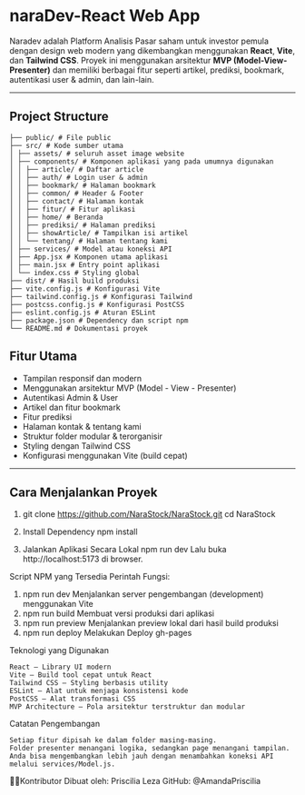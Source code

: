 # naraDev-React Web App
Naradev adalah Platform Analisis Pasar saham untuk investor pemula dengan design web modern yang dikembangkan menggunakan **React**, **Vite**, dan **Tailwind CSS**. Proyek ini menggunakan arsitektur **MVP (Model-View-Presenter)** dan memiliki berbagai fitur seperti artikel, prediksi, bookmark, autentikasi user & admin, dan lain-lain.

---

## Project Structure
```
├── public/ # File public
├── src/ # Kode sumber utama
│ ├── assets/ # seluruh asset image website
│ ├── components/ # Komponen aplikasi yang pada umumnya digunakan
│ │ ├── article/ # Daftar article
│ │ ├── auth/ # Login user & admin
│ │ ├── bookmark/ # Halaman bookmark
│ │ ├── common/ # Header & Footer
│ │ ├── contact/ # Halaman kontak
│ │ ├── fitur/ # Fitur aplikasi
│ │ ├── home/ # Beranda
│ │ ├── prediksi/ # Halaman prediksi
│ │ ├── showArticle/ # Tampilkan isi artikel
│ │ └── tentang/ # Halaman tentang kami
│ ├── services/ # Model atau koneksi API
│ ├── App.jsx # Komponen utama aplikasi
│ ├── main.jsx # Entry point aplikasi
│ └── index.css # Styling global
├── dist/ # Hasil build produksi
├── vite.config.js # Konfigurasi Vite
├── tailwind.config.js # Konfigurasi Tailwind
├── postcss.config.js # Konfigurasi PostCSS
├── eslint.config.js # Aturan ESLint
├── package.json # Dependency dan script npm
└── README.md # Dokumentasi proyek
```


## Fitur Utama
- Tampilan responsif dan modern
- Menggunakan arsitektur MVP (Model - View - Presenter)
- Autentikasi Admin & User
- Artikel dan fitur bookmark
- Fitur prediksi
- Halaman kontak & tentang kami
- Struktur folder modular & terorganisir
- Styling dengan Tailwind CSS
- Konfigurasi menggunakan Vite (build cepat)

---

## Cara Menjalankan Proyek
1. git clone https://github.com/NaraStock/NaraStock.git
   cd NaraStock

2. Install Dependency
   npm install

3. Jalankan Aplikasi Secara Lokal
   npm run dev
   Lalu buka http://localhost:5173 di browser.

Script NPM yang Tersedia
Perintah	Fungsi:
1. npm run dev	Menjalankan server pengembangan (development) menggunakan Vite
2. npm run build	Membuat versi produksi dari aplikasi
3. npm run preview	Menjalankan preview lokal dari hasil build produksi
4. npm run deploy Melakukan Deploy gh-pages


Teknologi yang Digunakan
```
React — Library UI modern
Vite — Build tool cepat untuk React
Tailwind CSS — Styling berbasis utility
ESLint — Alat untuk menjaga konsistensi kode
PostCSS — Alat transformasi CSS
MVP Architecture — Pola arsitektur terstruktur dan modular
```

Catatan Pengembangan
```
Setiap fitur dipisah ke dalam folder masing-masing.
Folder presenter menangani logika, sedangkan page menangani tampilan.
Anda bisa mengembangkan lebih jauh dengan menambahkan koneksi API melalui services/Model.js.
```

🙋‍♀Kontributor
Dibuat oleh: Priscilia Leza
GitHub: @AmandaPriscilia






